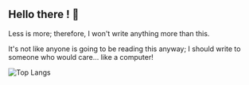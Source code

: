 ## Hello there ! 👋
Less is more; therefore, I won't write anything more than this.

It's not like anyone is going to be reading this anyway; I should write to someone who would care... like a computer!

<!--
[![Top Langs](https://github-readme-stats.vercel.app/api/top-langs/?username=airi103)](https://github.com/anuraghazra/github-readme-stats)
-->
![Top Langs](https://github-readme-stats.vercel.app/api/top-langs/?username=airi103&layout=compact)



<!--
**airi103/airi103** is a ✨ _special_ ✨ repository because its `README.md` (this file) appears on your GitHub profile.

Here are some ideas to get you started:

- 🔭 I’m currently working on ...
- 🌱 I’m currently learning ...
- 👯 I’m looking to collaborate on ...
- 🤔 I’m looking for help with ...
- 💬 Ask me about ...
- 📫 How to reach me: ...
- 😄 Pronouns: ...
- ⚡ Fun fact: ...
-->
